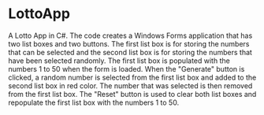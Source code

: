 # LottoApp

A Lotto App in C#. The code creates a Windows Forms application that has two list boxes and two buttons. The first list box is for storing the numbers that can be selected and the second list box is for storing the numbers that have been selected randomly. The first list box is populated with the numbers 1 to 50 when the form is loaded. When the "Generate" button is clicked, a random number is selected from the first list box and added to the second list box in red color. The number that was selected is then removed from the first list box. The "Reset" button is used to clear both list boxes and repopulate the first list box with the numbers 1 to 50.
